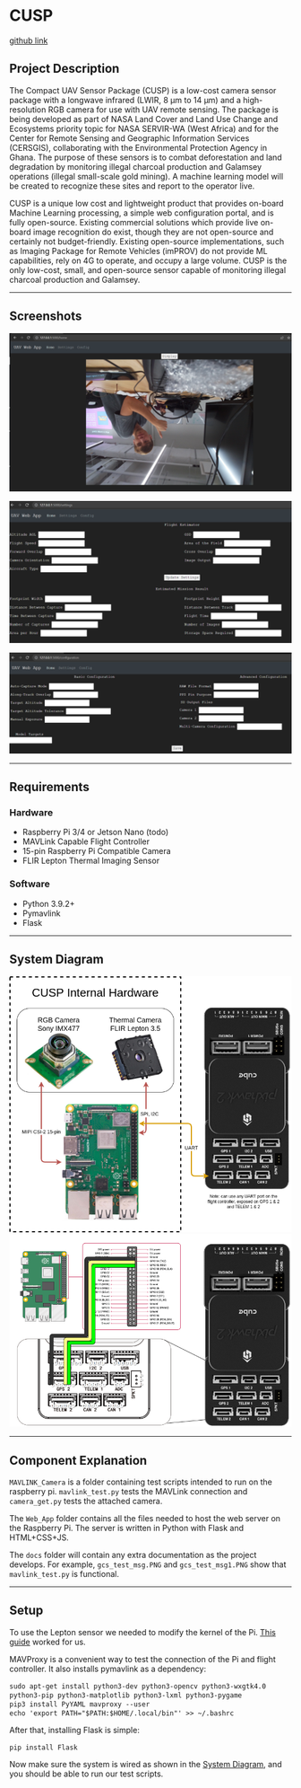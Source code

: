 # CUSP

[github link](https://github.com/JesseChin/CUSP)

## Project Description

The Compact UAV Sensor Package (CUSP) is a low-cost camera sensor package with a longwave infrared (LWIR, 8 μm to 14 μm) and a high-resolution RGB camera for use with UAV remote sensing. The package is being developed as part of NASA Land Cover and Land Use Change and Ecosystems priority topic for NASA SERVIR-WA (West Africa) and for the Center for Remote Sensing and Geographic Information Services (CERSGIS), collaborating with the Environmental Protection Agency in Ghana. The purpose of these sensors is to combat deforestation and land degradation by monitoring illegal charcoal production and Galamsey operations (illegal small-scale gold mining). A machine learning model will be created to recognize these sites and report to the operator live.

CUSP is a unique low cost and lightweight product that provides on-board Machine Learning processing, a simple web configuration portal, and is fully open-source. Existing commercial solutions which provide live on-board image recognition do exist, though they are not open-source and certainly not budget-friendly. Existing open-source implementations, such as Imaging Package for Remote Vehicles (imPROV) do not provide ML capabilities, rely on 4G to operate, and occupy a large volume. CUSP is the only low-cost, small, and open-source sensor capable of monitoring illegal charcoal production and Galamsey.

---
## Screenshots

![screenshot_1](/docs/Screenshots/screenshot_1.png)

![screenshot_2](/docs/Screenshots/screenshot_2.png)

![screenshot_3](/docs/Screenshots/screenshot_3.png)

---
## Requirements

### Hardware
- Raspberry Pi 3/4 or Jetson Nano (todo)
- MAVLink Capable Flight Controller
- 15-pin Raspberry Pi Compatible Camera
- FLIR Lepton Thermal Imaging Sensor

### Software
- Python 3.9.2+
- Pymavlink
- Flask

---
## System Diagram

![System Diagram](/docs/System_Diagram_RPI.png)
![Raspberry Pi <---> Flight Control](/docs/RPI_Connection_Diagram.png)

---
## Component Explanation

`MAVLINK_Camera` is a folder containing test scripts intended to run on the raspberry pi. `mavlink_test.py` tests the MAVLink connection and `camera_get.py` tests the attached camera.

The `Web_App` folder contains all the files needed to host the web server on the Raspberry Pi. The server is written in Python with Flask and HTML+CSS+JS.

The `docs` folder will contain any extra documentation as the project develops. For example, `gcs_test_msg.PNG` and `gcs_test_msg1.PNG` show that `mavlink_test.py` is functional.

---
## Setup
To use the Lepton sensor we needed to modify the kernel of the Pi. [This guide](https://github.com/FLIR/Lepton/blob/main/docs/RaspberryPiGuide.md) worked for us.

MAVProxy is a convenient way to test the connection of the Pi and flight controller. It also installs pymavlink as a dependency:
```
sudo apt-get install python3-dev python3-opencv python3-wxgtk4.0 python3-pip python3-matplotlib python3-lxml python3-pygame
pip3 install PyYAML mavproxy --user
echo 'export PATH="$PATH:$HOME/.local/bin"' >> ~/.bashrc
```

After that, installing Flask is simple:

```
pip install Flask
```

Now make sure the system is wired as shown in the [System Diagram](#System-Diagram), and you should be able to run our test scripts.
